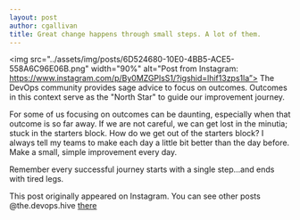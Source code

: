 ```yaml
---
layout: post
author: cgallivan
title: Great change happens through small steps. A lot of them.
---
```


<img src="../assets/img/posts/6D524680-10E0-4BB5-ACE5-558A6C96E06B.png"
width="90%"
alt="Post from Instagram: https://www.instagram.com/p/By0MZGPlsS1/?igshid=lhif13zps1la”>
The DevOps community provides sage advice to focus on outcomes. Outcomes in this context serve as the "North Star" to guide our improvement journey. 

For some of us focusing on outcomes can be daunting, especially when that outcome is so far away. If we are not careful, we can get lost in the minutia; stuck in the starters block. 
How do we get out of the starters block? I always tell my teams to make each day a little bit better than the day before. Make a small, simple improvement every day.

Remember every successful journey starts with a single step...and ends with tired legs.
  
This post originally appeared on Instagram. You can see other posts @the.devops.hive [there](https://www.instagram.com/the.devops.hive/)
